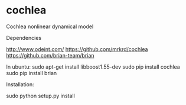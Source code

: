 # cochlea
Cochlea nonlinear dynamical model

Dependencies

http://www.odeint.com/ 
https://github.com/mrkrd/cochlea
https://github.com/brian-team/brian


In ubuntu:
sudo apt-get install libboost1.55-dev
sudo pip install cochlea
sudo pip install brian

Installation:

sudo python setup.py install 

